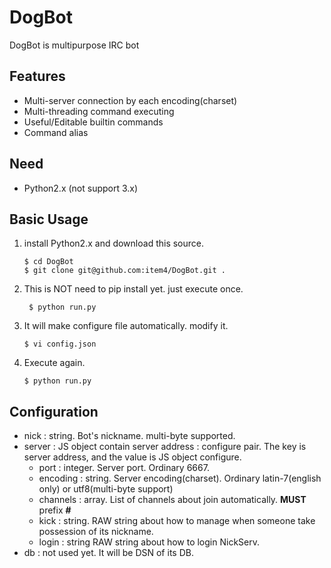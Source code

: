 DogBot
======
DogBot is multipurpose IRC bot

## Features
* Multi-server connection by each encoding(charset)
* Multi-threading command executing
* Useful/Editable builtin commands
* Command alias

## Need
* Python2.x (not support 3.x)

## Basic Usage
1. install Python2.x and download this source.
    ```
    $ cd DogBot
    $ git clone git@github.com:item4/DogBot.git .
    ```
2. This is NOT need to pip install yet. just execute once.
    ```
     $ python run.py
    ```
3. It will make configure file automatically. modify it.
    ```
    $ vi config.json
    ```
4. Execute again.
    ```
    $ python run.py
    ```

## Configuration
* nick : string. Bot's nickname. multi-byte supported.
* server : JS object contain server address : configure pair. The key is server address, and the value is JS object configure.
  * port : integer. Server port. Ordinary 6667.
  * encoding : string. Server encoding(charset). Ordinary latin-7(english only) or utf8(multi-byte support)
  * channels : array. List of channels about join automatically. **MUST** prefix **#**
  * kick : string. RAW string about how to manage when someone take possession of its nickname.
  * login : string RAW string about how to login NickServ.
* db : not used yet. It will be DSN of its DB.
